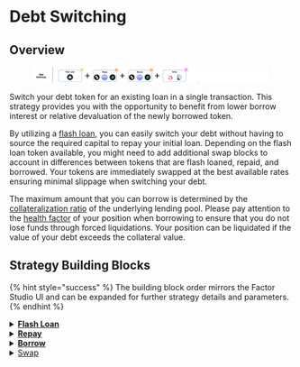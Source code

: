 # Debt Switching

## Overview

<figure><img src="../../../.gitbook/assets/image (12).png" alt=""><figcaption></figcaption></figure>

Switch your debt token for an existing loan in a single transaction. This strategy provides you with the opportunity to benefit from lower borrow interest or relative devaluation of the newly borrowed token.

By utilizing a [flash loan](../../../factor-building-blocks/flash-loan/concepts/flash-loan.md),  you can easily switch your debt without having to source the required capital to repay your initial loan. Depending on the flash loan token available, you might need to add additional swap blocks to account in differences between tokens that are flash loaned, repaid, and borrowed. Your tokens are immediately swapped at the best available rates ensuring minimal slippage when switching your debt.

The maximum amount that you can borrow is determined by the [collateralization ratio](../../glossary.md#collateralisation-ratio) of the underlying lending pool. Please pay attention to the [health factor](../../glossary.md#health-factor) of your position when borrowing to ensure that you do not lose funds through forced liquidations. Your position can be liquidated if the value of your debt exceeds the collateral value.

## Strategy Building Blocks

{% hint style="success" %}
The building block order mirrors the Factor Studio UI and can be expanded for further strategy details and parameters.
{% endhint %}

<details>

<summary><a href="../../../factor-building-blocks/flash-loan/"><strong>Flash Loan</strong></a></summary>

* Flash loan the debt token to be repaid in full.
* If there is no flash loan market for your debt token, you will need to add a Swap Building Block and flash loan the value of your debt to be swapped.

</details>

<details>

<summary><a href="../../../factor-building-blocks/borrow.md"><strong>Repay</strong></a></summary>

* Repay the full amount of debt owed.

</details>

<details>

<summary><a href="../../../factor-building-blocks/borrow.md"><strong>Borrow</strong></a></summary>

* Select the new debt token.
* Input a borrow amount which includes a buffer for any price fluctuations.

</details>

<details>

<summary><a href="../../../factor-building-blocks/swap/">Swap</a></summary>

* If the new debt token is different from the flash loan token, initiate a swap to exchange all of the newly borrowed tokens for flash loan tokens.

</details>
